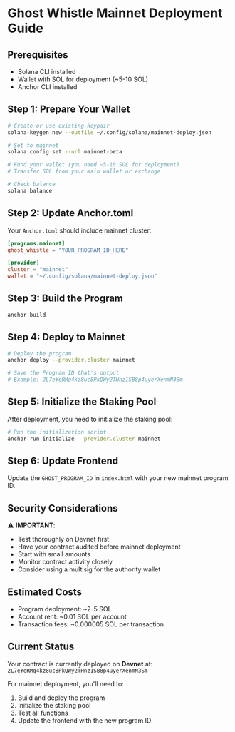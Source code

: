 # Ghost Whistle Mainnet Deployment Guide

## Prerequisites
- Solana CLI installed
- Wallet with SOL for deployment (~5-10 SOL)
- Anchor CLI installed

## Step 1: Prepare Your Wallet

```bash
# Create or use existing keypair
solana-keygen new --outfile ~/.config/solana/mainnet-deploy.json

# Set to mainnet
solana config set --url mainnet-beta

# Fund your wallet (you need ~5-10 SOL for deployment)
# Transfer SOL from your main wallet or exchange

# Check balance
solana balance
```

## Step 2: Update Anchor.toml

Your `Anchor.toml` should include mainnet cluster:

```toml
[programs.mainnet]
ghost_whistle = "YOUR_PROGRAM_ID_HERE"

[provider]
cluster = "mainnet"
wallet = "~/.config/solana/mainnet-deploy.json"
```

## Step 3: Build the Program

```bash
anchor build
```

## Step 4: Deploy to Mainnet

```bash
# Deploy the program
anchor deploy --provider.cluster mainnet

# Save the Program ID that's output
# Example: 2L7eYeRMq4kz8uc8PkQWy2THnz1SB8p4uyerXenmN3Sm
```

## Step 5: Initialize the Staking Pool

After deployment, you need to initialize the staking pool:

```bash
# Run the initialization script
anchor run initialize --provider.cluster mainnet
```

## Step 6: Update Frontend

Update the `GHOST_PROGRAM_ID` in `index.html` with your new mainnet program ID.

## Security Considerations

⚠️ **IMPORTANT**:
- Test thoroughly on Devnet first
- Have your contract audited before mainnet deployment
- Start with small amounts
- Monitor contract activity closely
- Consider using a multisig for the authority wallet

## Estimated Costs

- Program deployment: ~2-5 SOL
- Account rent: ~0.01 SOL per account
- Transaction fees: ~0.000005 SOL per transaction

## Current Status

Your contract is currently deployed on **Devnet** at:
`2L7eYeRMq4kz8uc8PkQWy2THnz1SB8p4uyerXenmN3Sm`

For mainnet deployment, you'll need to:
1. Build and deploy the program
2. Initialize the staking pool
3. Test all functions
4. Update the frontend with the new program ID

